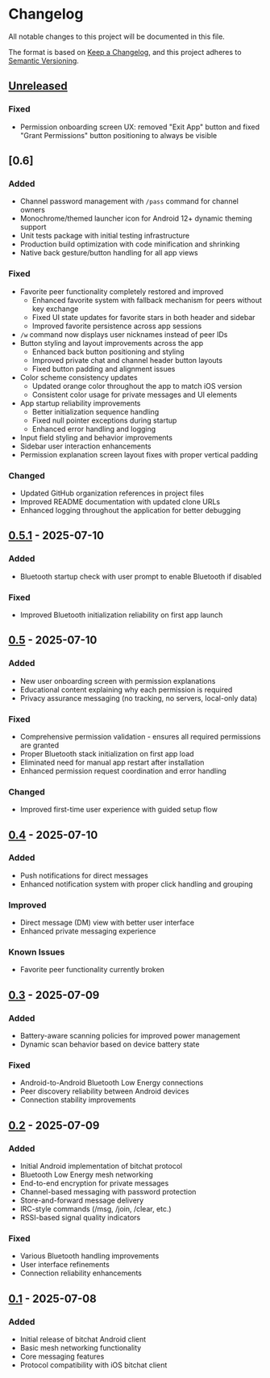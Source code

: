 # Changelog

All notable changes to this project will be documented in this file.

The format is based on [Keep a Changelog](https://keepachangelog.com/en/1.0.0/),
and this project adheres to [Semantic Versioning](https://semver.org/spec/v2.0.0.html).

## [Unreleased]

### Fixed
- Permission onboarding screen UX: removed "Exit App" button and fixed "Grant Permissions" button positioning to always be visible

## [0.6]

### Added
- Channel password management with `/pass` command for channel owners
- Monochrome/themed launcher icon for Android 12+ dynamic theming support
- Unit tests package with initial testing infrastructure
- Production build optimization with code minification and shrinking
- Native back gesture/button handling for all app views

### Fixed
- Favorite peer functionality completely restored and improved
  - Enhanced favorite system with fallback mechanism for peers without key exchange
  - Fixed UI state updates for favorite stars in both header and sidebar
  - Improved favorite persistence across app sessions
- `/w` command now displays user nicknames instead of peer IDs
- Button styling and layout improvements across the app
  - Enhanced back button positioning and styling
  - Improved private chat and channel header button layouts
  - Fixed button padding and alignment issues
- Color scheme consistency updates
  - Updated orange color throughout the app to match iOS version
  - Consistent color usage for private messages and UI elements
- App startup reliability improvements
  - Better initialization sequence handling
  - Fixed null pointer exceptions during startup
  - Enhanced error handling and logging
- Input field styling and behavior improvements
- Sidebar user interaction enhancements
- Permission explanation screen layout fixes with proper vertical padding

### Changed
- Updated GitHub organization references in project files
- Improved README documentation with updated clone URLs
- Enhanced logging throughout the application for better debugging

## [0.5.1] - 2025-07-10

### Added
- Bluetooth startup check with user prompt to enable Bluetooth if disabled

### Fixed
- Improved Bluetooth initialization reliability on first app launch

## [0.5] - 2025-07-10

### Added
- New user onboarding screen with permission explanations
- Educational content explaining why each permission is required
- Privacy assurance messaging (no tracking, no servers, local-only data)

### Fixed
- Comprehensive permission validation - ensures all required permissions are granted
- Proper Bluetooth stack initialization on first app load
- Eliminated need for manual app restart after installation
- Enhanced permission request coordination and error handling

### Changed
- Improved first-time user experience with guided setup flow

## [0.4] - 2025-07-10

### Added
- Push notifications for direct messages
- Enhanced notification system with proper click handling and grouping

### Improved
- Direct message (DM) view with better user interface
- Enhanced private messaging experience

### Known Issues
- Favorite peer functionality currently broken

## [0.3] - 2025-07-09

### Added
- Battery-aware scanning policies for improved power management
- Dynamic scan behavior based on device battery state

### Fixed
- Android-to-Android Bluetooth Low Energy connections
- Peer discovery reliability between Android devices
- Connection stability improvements

## [0.2] - 2025-07-09

### Added
- Initial Android implementation of bitchat protocol
- Bluetooth Low Energy mesh networking
- End-to-end encryption for private messages
- Channel-based messaging with password protection
- Store-and-forward message delivery
- IRC-style commands (/msg, /join, /clear, etc.)
- RSSI-based signal quality indicators

### Fixed
- Various Bluetooth handling improvements
- User interface refinements
- Connection reliability enhancements

## [0.1] - 2025-07-08

### Added
- Initial release of bitchat Android client
- Basic mesh networking functionality
- Core messaging features
- Protocol compatibility with iOS bitchat client

[Unreleased]: https://github.com/permissionlesstech/bitchat-android/compare/0.5.1...HEAD
[0.5.1]: https://github.com/permissionlesstech/bitchat-android/compare/0.5...0.5.1
[0.5]: https://github.com/permissionlesstech/bitchat-android/compare/0.4...0.5
[0.4]: https://github.com/permissionlesstech/bitchat-android/compare/0.3...0.4
[0.3]: https://github.com/permissionlesstech/bitchat-android/compare/0.2...0.3
[0.2]: https://github.com/permissionlesstech/bitchat-android/compare/0.1...0.2
[0.1]: https://github.com/permissionlesstech/bitchat-android/releases/tag/0.1
